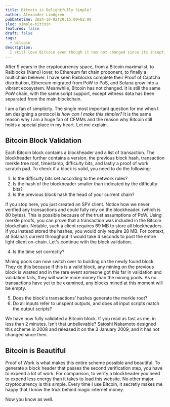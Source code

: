 ```yaml
---
title: Bitcoin is Delightfully Simple!
author: Alexander Lindgren
pubDatetime: 2024-10-02T20:15:00+02:00
slug: simple-bitcoin
featured: false
draft: false
tags:
  - bitcoin
description:
  I still love Bitcoin even though it has not changed since its inception.
---
```


After 9 years in the cryptocurrency space, from a Bitcoin maximalist, to Raiblocks (Nano) lover, to Ethereum fat chain proponent, to finally a multichain believer. I have seen Raiblocks complete their Proof of Captcha distribution, Ethereum migrated from PoW to PoS, and Solana grow into a vibrant ecosystem. Meanwhile, Bitcoin has not changed. It is still the same PoW chain, with the same script support, except witness data has been separated from the main blockchain.

I am a fan of simplicity. The single most important question for me when I am designing a protocol is *how can I make this simpler?* It is the same reason why I am a huge fan of CFMMs and the reason why Bitcoin still holds a special place in my heart. Let me explain.

## Bitcoin Block Validation

Each Bitcoin block contains a blockheader and a list of transaction. The blockheader further contains a version, the previous block hash, transaction merkle tree root, timestamp, difficulty bits, and lastly a proof of work scratch pad. To check if a block is valid, you need to do the following:

1. Is the difficulty bits set according to the network rules?
2. Is the hash of the blockheader smaller than indicated by the difficulty bits?
3. Is the previous block hash the head of your current chain?

If you stop here, you just created an SPV client. Notice how we never verified any transactions and could fully rely on the blockheader. (which is 80 bytes). This is possible because of the trust assumptions of PoW. Using merkle proofs, you can prove that a transaction was included in the Bitcoin blockchain. Notable, such a client requires 69 MB to store all blockheaders. If you instead stored the hashes, you would only require 28 MB. For context, at Solana’s current throughput it would take 4 seconds to post the entire light client on-chain. Let's continue with the block validation.

4. Is the time set correctly?

Mining pools can now switch over to building on the newly found block. They do this because if this is a valid block, any mining on the previous block is wasted and in the rare event someone got this far in validation and validation fails, they will waste more money than the mining pools. As no transactions have yet to be examined, any blocks mined at this moment will be empty.

5. Does the block's transactions’ hashes generate the merkle root?
6. Do all inputs refer to unspent outputs, and does all input scripts match the output scripts?

We have now fully validated a Bitcoin block. If you read as fast as me, in less than 2 minutes. Isn’t that unbelievable? Satoshi Nakamoto designed this scheme in 2008 and released it on the 3 January 2009, and it has not changed since then.

## Bitcoin is Beautiful

Proof of Work is what makes this entire scheme possible and beautiful. To generate a block header that passes the second verification step, you have to expend a lot of work. For comparison, to verify a blockheader you need to expend less energy than it takes to load this website. No other major cryptocurrency is this simple. Every time I use Bitcoin, it secretly makes me happy that I know the trick behind magic internet money.

Now you know as well.
